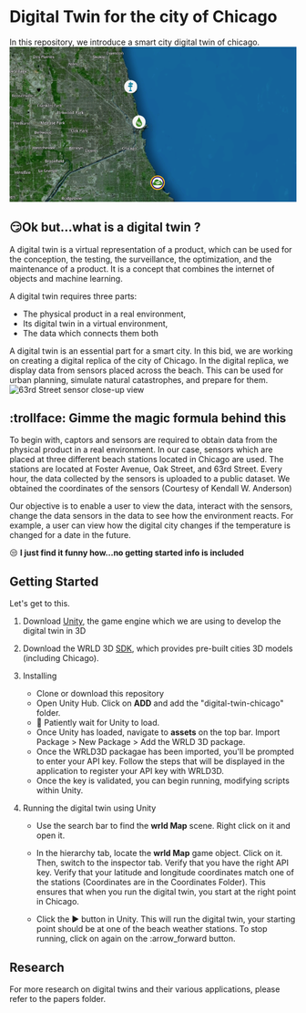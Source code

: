 # Digital Twin for the city of Chicago

In this repository, we introduce a smart city digital twin of chicago. 
![Chicago Map Sensors view](unity-implementation/demo/chigago-overview-sensors.png)

## :smirk:Ok but...what is a digital twin  ?

A digital twin is a virtual representation of a product, which can be used for the conception, the testing, the surveillance, the optimization, and the maintenance of a product.
It is a concept that combines the internet of objects and machine learning.

A digital twin requires three parts:
 * The physical product in a real environment,
 * Its digital twin in a virtual environment,
 * The data which connects them both

A digital twin is an essential part for a smart city. In this bid, we are working on creating a digital replica of the city of Chicago. In the digital replica, we display data from sensors placed across the beach. This can be used for urban planning, simulate natural catastrophes, and prepare for them.
![63rd Street sensor close-up view](unity-implementation/demo/63rdstreet-sensor-closeup.gif)
## :trollface: Gimme the magic formula behind this

To begin with, captors and sensors are required to obtain data from the physical product in a real environment. In our case, sensors which 
are placed at three different beach stations located in Chicago are used. The stations are located at Foster Avenue, Oak Street,
and 63rd Street. Every hour, the data collected by the sensors is uploaded to a public dataset. We obtained the coordinates of the sensors (Courtesy of Kendall W. Anderson)

Our objective is to enable a user to view the data, interact with the sensors, change the data sensors in the data to see how the environment reacts.
For example, a user can view how the digital city changes if the temperature is changed for a date in the future.

:unamused: **I just find it funny how...no getting started info is included**

## Getting Started 

Let's get to this.
 1. Download [Unity](https://store.unity.com/#plans-individual/ "Unity"), the game engine which we are using to develop the digital twin in 3D
 2. Download the WRLD 3D [SDK](https://www.wrld3d.com/developers#DEVELOPERS/ "SDK"), which provides pre-built cities 3D models (including Chicago).
 3. Installing 
      * Clone or download this repository 
      * Open Unity Hub. Click on **ADD** and add the "digital-twin-chicago" folder.
      * :snail: Patiently wait for Unity to load.
      * Once Unity has loaded, navigate to **assets** on the top bar. Import Package > New Package > Add the WRLD 3D package.
      * Once the WRLD3D packagae has been imported, you'll be prompted to enter your API key. Follow the steps that will be displayed 
      in the application to register your API key with WRLD3D.
      * Once the key is validated, you can begin running, modifying scripts within Unity.
      
  4. Running the digital twin using Unity
      * Use the search bar to find the **wrld Map** scene. Right click on it and open it.
      * In the hierarchy tab, locate the **wrld Map** game object. Click on it. Then, switch to the inspector tab. 
      Verify that you have the right API key. Verify that your latitude and longitude coordinates match one of the stations (Coordinates are in the Coordinates Folder).
      This ensures that when you run the digital twin, you start at the right point in Chicago.
    
      * Click the :arrow_forward: button in Unity. This will run the digital twin, your starting point should be at one of the beach weather stations. 
      To stop running, click on again on the :arrow_forward button.


## Research

 For more research on digital twins and their various applications, please refer to the papers folder.
